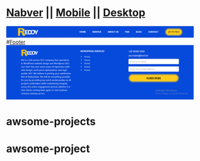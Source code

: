 # <a href="src/Components/Navbar/Navbar.jsx">Nabver</a> || <a href="src/Components/Navbar/MobileMenu.jsx">Mobile</a> || <a href="src/Components/Navbar/DesktopMenu.jsx">Desktop</a>
<a href="src/Components/Navbar/Navbar.jsx">![A picture of a cat](src/assets/navber.png)</a>
#<a href="src/pages/Footer/Footer.jsx">Footer</a>
<a href="src/pages/Footer/Footer.jsx">![A picture of a cat](src/assets/footer.png)</a>
# awsome-projects
# awsome-project
